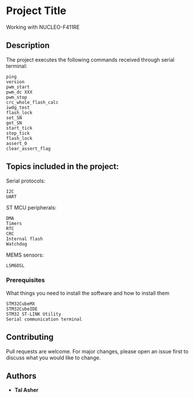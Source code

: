 # Project Title
Working with NUCLEO-F411RE

## Description
The project executes the following commands received through serial terminal:
```
ping
version
pwm_start
pwm_dc XXX
pwm_stop
crc_whole_flash_calc
iwdg_test
flash_lock
set_SN
get_SN
start_tick
stop_tick
flash_lock
assert_0
clear_assert_flag
```

## Topics included in the project:
Serial protocols:
```
I2C
UART
```
ST MCU peripherals:
```
DMA
Timers
RTC
CRC
Internal flash
Watchdog
```
MEMS sensors:
```
LSM6DSL
```

### Prerequisites
What things you need to install the software and how to install them
```
STM32CubeMX
STM32CubeIDE
STM32 ST-LINK Utility
Serial communication terminal 
```

## Contributing
Pull requests are welcome. For major changes, please open an issue first to discuss what you would like to change.

## Authors
* **Tal Asher**

